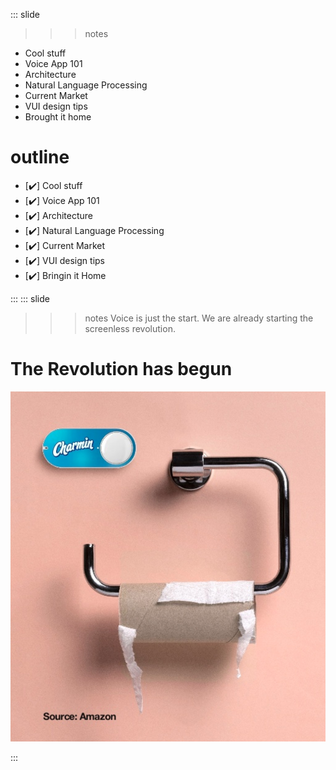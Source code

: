 
::: slide

>>> notes
  - Cool stuff
  - Voice App 101
  - Architecture
  - Natural Language Processing
  - Current Market
  - VUI design tips
  - Brought it home


>>>

# outline

  - [✔️] Cool stuff
  - [✔️] Voice App 101
  - [✔️] Architecture
  - [✔️] Natural Language Processing
  - [✔️] Current Market
  - [✔️] VUI design tips
  - [✔️] Bringin it Home

:::
::: slide

>>> notes
Voice is just the start.
We are already starting the screenless revolution.

>>>
>
# The Revolution has begun

![Screenless dashbutton for toilet paper](/content/images/screenlesscharmin.png)

:::
